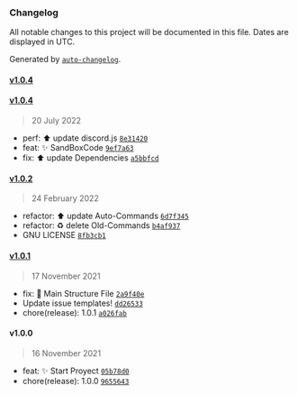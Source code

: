 ### Changelog

All notable changes to this project will be documented in this file. Dates are displayed in UTC.

Generated by [`auto-changelog`](https://github.com/CookPete/auto-changelog).

#### [v1.0.4](https://github.com/OnlyAlec/Discord-BcK-Server/compare/v1.0.4...v1.0.4)

#### [v1.0.4](https://github.com/OnlyAlec/Discord-BcK-Server/compare/v1.0.2...v1.0.4)

> 20 July 2022

- perf: :arrow_up: update discord.js [`8e31420`](https://github.com/OnlyAlec/Discord-BcK-Server/commit/8e31420c77e494f43454569d21d3d0b16463097c)
- feat: :sparkles: SandBoxCode [`9ef7a63`](https://github.com/OnlyAlec/Discord-BcK-Server/commit/9ef7a639e86c611837727f76869942b4abd28e5a)
- fix: :arrow_up: update Dependencies [`a5bbfcd`](https://github.com/OnlyAlec/Discord-BcK-Server/commit/a5bbfcde1ce60e597f617c13e9023fd5fcb582c3)

#### [v1.0.2](https://github.com/OnlyAlec/Discord-BcK-Server/compare/v1.0.1...v1.0.2)

> 24 February 2022

- refactor: :arrow_up: update Auto-Commands [`6d7f345`](https://github.com/OnlyAlec/Discord-BcK-Server/commit/6d7f345b6457418401976f8f2dd7cb70c4bc0915)
- refactor: :recycle: delete Old-Commands [`b4af937`](https://github.com/OnlyAlec/Discord-BcK-Server/commit/b4af937418ab726b1aa62fc4a3b2e1526d37543d)
- GNU LICENSE [`8fb3cb1`](https://github.com/OnlyAlec/Discord-BcK-Server/commit/8fb3cb1204f57ad0eee45215853efe114f3ac282)

#### [v1.0.1](https://github.com/OnlyAlec/Discord-BcK-Server/compare/v1.0.0...v1.0.1)

> 17 November 2021

- fix: :memo: Main Structure File [`2a9f40e`](https://github.com/OnlyAlec/Discord-BcK-Server/commit/2a9f40ee6403fc31d1ff938a787dcfeb9ae729e0)
- Update issue templates! [`dd26533`](https://github.com/OnlyAlec/Discord-BcK-Server/commit/dd26533f8fab7591d1a254411fb772298dd6d938)
- chore(release): 1.0.1 [`a026fab`](https://github.com/OnlyAlec/Discord-BcK-Server/commit/a026fabef53774e5a9b41d8ef96e19d99a09016f)

#### v1.0.0

> 16 November 2021

- feat: :sparkles: Start Proyect [`05b78d0`](https://github.com/OnlyAlec/Discord-BcK-Server/commit/05b78d09ca977b62a127c51707610511c2f96d36)
- chore(release): 1.0.0 [`9655643`](https://github.com/OnlyAlec/Discord-BcK-Server/commit/965564348f694ea045b35a230b1777bdc59ddf99)
